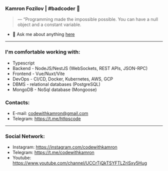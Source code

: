 ### Kamron Fozilov | #badcoder 👋
> — “Programming made the impossible possible. You can have a null object and a constant variable.

- 💬 Ask me about anything [here](https://github.com/codewithkamron/codewithkamron/issues)
---
### I'm comfortable working with:
- Typescript
- Backend - NodeJS/NestJS (WebSockets, REST APIs, JSON-RPC)
- Frontend - Vue/Nuxt/Vite
- DevOps - CI/CD, Docker, Kubernetes, AWS, GCP
- DBMS - relational databases (PostgreSQL)
- MongoDB - NoSql database (Mongoose)

### Contacts:
- E-mail: codewithkamron@gmail.com
- Telegram: https://t.me/httpscode
---
### Social Network:
- Instagram: https://instagram.com/codewithkamron
- Telegram: https://t.me/codewithkamron
- Youtube: https://www.youtube.com/channel/UCCrTjQkTSYFTLZriSxy5Hug
